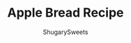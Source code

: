 ---
layout: ../../layouts/MarkdownPostLayout.astro
title: Apple Bread Recipe
author: ShugarySweets
pubDate: 2019-09-20
description: "Apple Bread recipe bursting with cinnamon and apple pie filling! You&#x27;ll love this easy 5 ingredient recipe for a delicious comfort food treat!"
image_url: https://www.shugarysweets.com/wp-content/uploads/2019/09/apple-bread-7.jpg
tags: ["Breads","American"]
calories: 158
protein: 3
carbohydrates: 31
fats: 3
fiber: 1
ingredients: ["1 cup self rising flour","1 yellow cake mix","1 Tbsp cinnamon","1 can (20 oz) apple pie filling","4 large eggs","1/4 cup Cinnamon/Sugar blend"]
serves: 20
time: "55 minutes"
prepTime: "10 minutes"
instructions: ["Preheat oven to 325 degrees F. Spray two 9x5-inch loaf pans with baking spray, or grease and flour. Set aside.","In a mixing bowl, add apple pie filling first. Mash apples with a fork, or cut into small pieces.","Add flour, cake mix, cinnamon, and eggs. Mix just until combined.","Pour batter into prepared loaf pans. Sprinkle tops genererously with cinnamon/sugar blend.","Bake for 45 minutes, or until toothpick comes out clean. Remove from pans and cool on wire rack.","Store in airtight container for freshness. Serve warm with ice cream."]
nutrition: ["158 calories","31 grams carbohydrates","37 milligrams cholesterol","3 grams fat","1 grams fiber","3 grams protein","1 grams saturated fat","292 grams sodium","14 grams sugar","0 grams trans fat","1 grams unsaturated fat"]
---